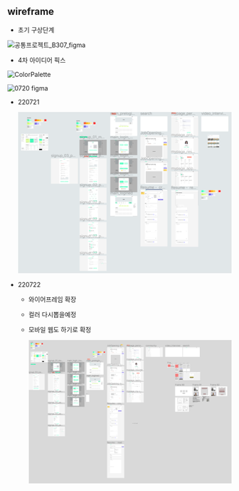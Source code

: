 ## wireframe

- 초기 구상단계

![공통프로젝트_B307_figma](wireframe_history.assets/%EA%B3%B5%ED%86%B5%ED%94%84%EB%A1%9C%EC%A0%9D%ED%8A%B8_B307_figma.png)



- 4차 아이디어 픽스

![ColorPalette](../../../../../B307/design/%EC%B0%90%EC%B5%9C%EC%A2%85/ColorPalette.PNG)

![0720 figma](../../../../../B307/design/%EC%B0%90%EC%B5%9C%EC%A2%85/0720%20figma.PNG)

- 220721

  ![wireframe](wireframe_history.assets/wireframe.PNG)

- 220722

  - 와이어프레임 확장

  - 컬러 다시뽑을예정

  - 모바일 웹도 하기로 확정

    ![image-20220722180325007](wireframe_history.assets/image-20220722180325007-16584806068491.png)
